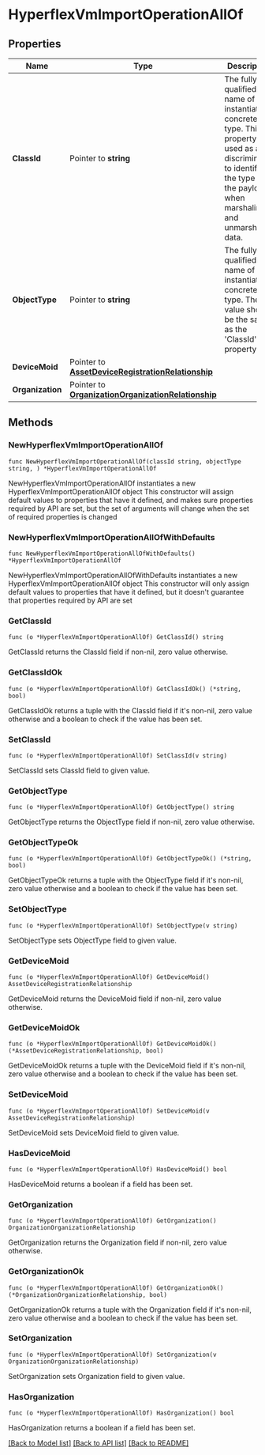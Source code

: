 # HyperflexVmImportOperationAllOf

## Properties

Name | Type | Description | Notes
------------ | ------------- | ------------- | -------------
**ClassId** | Pointer to **string** | The fully-qualified name of the instantiated, concrete type. This property is used as a discriminator to identify the type of the payload when marshaling and unmarshaling data. | [default to "hyperflex.VmImportOperation"]
**ObjectType** | Pointer to **string** | The fully-qualified name of the instantiated, concrete type. The value should be the same as the &#39;ClassId&#39; property. | [default to "hyperflex.VmImportOperation"]
**DeviceMoid** | Pointer to [**AssetDeviceRegistrationRelationship**](AssetDeviceRegistrationRelationship.md) |  | [optional] 
**Organization** | Pointer to [**OrganizationOrganizationRelationship**](OrganizationOrganizationRelationship.md) |  | [optional] 

## Methods

### NewHyperflexVmImportOperationAllOf

`func NewHyperflexVmImportOperationAllOf(classId string, objectType string, ) *HyperflexVmImportOperationAllOf`

NewHyperflexVmImportOperationAllOf instantiates a new HyperflexVmImportOperationAllOf object
This constructor will assign default values to properties that have it defined,
and makes sure properties required by API are set, but the set of arguments
will change when the set of required properties is changed

### NewHyperflexVmImportOperationAllOfWithDefaults

`func NewHyperflexVmImportOperationAllOfWithDefaults() *HyperflexVmImportOperationAllOf`

NewHyperflexVmImportOperationAllOfWithDefaults instantiates a new HyperflexVmImportOperationAllOf object
This constructor will only assign default values to properties that have it defined,
but it doesn't guarantee that properties required by API are set

### GetClassId

`func (o *HyperflexVmImportOperationAllOf) GetClassId() string`

GetClassId returns the ClassId field if non-nil, zero value otherwise.

### GetClassIdOk

`func (o *HyperflexVmImportOperationAllOf) GetClassIdOk() (*string, bool)`

GetClassIdOk returns a tuple with the ClassId field if it's non-nil, zero value otherwise
and a boolean to check if the value has been set.

### SetClassId

`func (o *HyperflexVmImportOperationAllOf) SetClassId(v string)`

SetClassId sets ClassId field to given value.


### GetObjectType

`func (o *HyperflexVmImportOperationAllOf) GetObjectType() string`

GetObjectType returns the ObjectType field if non-nil, zero value otherwise.

### GetObjectTypeOk

`func (o *HyperflexVmImportOperationAllOf) GetObjectTypeOk() (*string, bool)`

GetObjectTypeOk returns a tuple with the ObjectType field if it's non-nil, zero value otherwise
and a boolean to check if the value has been set.

### SetObjectType

`func (o *HyperflexVmImportOperationAllOf) SetObjectType(v string)`

SetObjectType sets ObjectType field to given value.


### GetDeviceMoid

`func (o *HyperflexVmImportOperationAllOf) GetDeviceMoid() AssetDeviceRegistrationRelationship`

GetDeviceMoid returns the DeviceMoid field if non-nil, zero value otherwise.

### GetDeviceMoidOk

`func (o *HyperflexVmImportOperationAllOf) GetDeviceMoidOk() (*AssetDeviceRegistrationRelationship, bool)`

GetDeviceMoidOk returns a tuple with the DeviceMoid field if it's non-nil, zero value otherwise
and a boolean to check if the value has been set.

### SetDeviceMoid

`func (o *HyperflexVmImportOperationAllOf) SetDeviceMoid(v AssetDeviceRegistrationRelationship)`

SetDeviceMoid sets DeviceMoid field to given value.

### HasDeviceMoid

`func (o *HyperflexVmImportOperationAllOf) HasDeviceMoid() bool`

HasDeviceMoid returns a boolean if a field has been set.

### GetOrganization

`func (o *HyperflexVmImportOperationAllOf) GetOrganization() OrganizationOrganizationRelationship`

GetOrganization returns the Organization field if non-nil, zero value otherwise.

### GetOrganizationOk

`func (o *HyperflexVmImportOperationAllOf) GetOrganizationOk() (*OrganizationOrganizationRelationship, bool)`

GetOrganizationOk returns a tuple with the Organization field if it's non-nil, zero value otherwise
and a boolean to check if the value has been set.

### SetOrganization

`func (o *HyperflexVmImportOperationAllOf) SetOrganization(v OrganizationOrganizationRelationship)`

SetOrganization sets Organization field to given value.

### HasOrganization

`func (o *HyperflexVmImportOperationAllOf) HasOrganization() bool`

HasOrganization returns a boolean if a field has been set.


[[Back to Model list]](../README.md#documentation-for-models) [[Back to API list]](../README.md#documentation-for-api-endpoints) [[Back to README]](../README.md)



